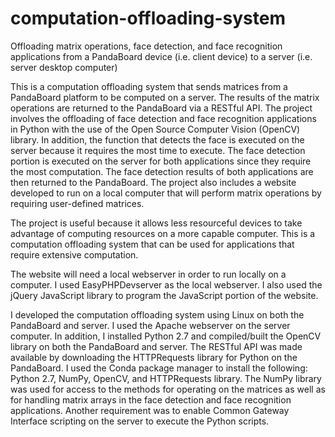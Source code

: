 # computation-offloading-system
Offloading matrix operations, face detection, and face recognition applications from a PandaBoard device (i.e. client device) to a server (i.e. server desktop computer)

This is a computation offloading system that sends matrices from a PandaBoard platform to be computed on a server. The results of the matrix operations are returned to the PandaBoard via a RESTful API. The project involves the offloading of face detection and face recognition applications in Python with the use of the Open Source Computer Vision (OpenCV) library. In addition, the function that detects the face is executed on the server because it requires the most time to execute. The face detection portion is executed on the server for both applications since they require the most computation. The face detection results of both applications are then returned to the PandaBoard. The project also includes a website developed to run on a local computer that will perform matrix operations by requiring user-defined matrices.

The project is useful because it allows less resourceful devices to take advantage of computing resources on a more capable computer. This is a computation offloading system that can be used for applications that require extensive computation.


The website will need a local webserver in order to run locally on a computer. I used EasyPHPDevserver as the local webserver. I also used the jQuery JavaScript library to program the JavaScript portion of the website.

I developed the computation offloading system using Linux on both the PandaBoard and server. I used the Apache webserver on the server computer. In addition, I installed Python 2.7 and compiled/built the OpenCV library on both the PandaBoard and server. The RESTful API was made available by downloading the HTTPRequests library for Python on the PandaBoard. I used the Conda package manager to install the following: Python 2.7, NumPy, OpenCV, and HTTPRequests library. The NumPy library was used for access to the methods for operating on the matrices as well as for handling matrix arrays in the face detection and face recognition applications. Another requirement was to enable Common Gateway Interface scripting on the server to execute the Python scripts.

